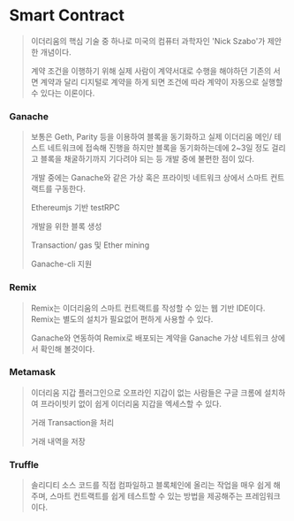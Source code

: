 # Smart Contract

> 이더리움의 핵심 기술 중 하나로 미국의 컴퓨터 과학자인 'Nick Szabo'가 제안한 개념이다.
>
> 계약 조건을 이행하기 위해 실제 사람이 계약서대로 수행을 해야하던 기존의 서면 계약과 달리 디지털로 계약을 하게 되면 조건에 따라 계약이 자동으로 실행할 수 있다는 이론이다.



### Ganache

> 보통은 Geth, Parity 등을 이용하여 블록을 동기화하고 실제 이더리움 메인/ 테스트 네트워크에 접속해 진행을 하지만 블록을 동기화하는데에 2~3일 정도 걸리고 블록을 채굴하기까지 기다려야 되는 등 개발 중에 불편한 점이 있다. 
>
> 개발 중에는 Ganache와 같은 가상 혹은 프라이빗 네트워크 상에서 스마트 컨트랙트를 구동한다.
>
> Ethereumjs 기반 testRPC
>
> 개발을 위한 블록 생성
>
> Transaction/ gas 및 Ether mining
>
> Ganache-cli 지원



### Remix

> Remix는 이더리움의 스마트 컨트랙트를 작성할 수 있는 웹 기반 IDE이다. Remix는 별도의 설치가 필요없어 편하게 사용할 수 있다. 
>
> Ganache와 연동하여 Remix로 배포되는 계약을 Ganache 가상 네트워크 상에서 확인해 볼것이다. 



### Metamask

> 이더리움 지갑 플러그인으로 오프라인 지갑이 없는 사람들은 구글 크롬에 설치하여 프라이빗키 없이 쉽게 이더리움 지갑을 엑세스할 수 있다. 
>
> 거래 Transaction을 처리
>
> 거래 내역을 저장



### Truffle

> 솔리디티 소스 코드를 직접 컴파일하고 블록체인에 올리는 작업을 매우 쉽게 해주며, 스마트 컨트랙트를 쉽게 테스트할 수 있는 방법을 제공해주는 프레임워크이다.

